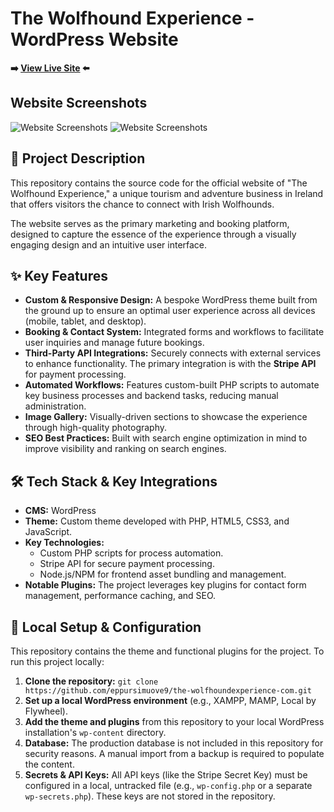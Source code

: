# The Wolfhound Experience - WordPress Website

**➡️ [View Live Site](https://thewolfhoundexperience.com/) ⬅️**

## Website Screenshots

![Website Screenshots](image-1.png)
![Website Screenshots](image-2.png)

## 📖 Project Description

This repository contains the source code for the official website of "The Wolfhound Experience," a unique tourism and adventure business in Ireland that offers visitors the chance to connect with Irish Wolfhounds.

The website serves as the primary marketing and booking platform, designed to capture the essence of the experience through a visually engaging design and an intuitive user interface.

## ✨ Key Features

* **Custom & Responsive Design:** A bespoke WordPress theme built from the ground up to ensure an optimal user experience across all devices (mobile, tablet, and desktop).
* **Booking & Contact System:** Integrated forms and workflows to facilitate user inquiries and manage future bookings.
* **Third-Party API Integrations:** Securely connects with external services to enhance functionality. The primary integration is with the **Stripe API** for payment processing.
* **Automated Workflows:** Features custom-built PHP scripts to automate key business processes and backend tasks, reducing manual administration.
* **Image Gallery:** Visually-driven sections to showcase the experience through high-quality photography.
* **SEO Best Practices:** Built with search engine optimization in mind to improve visibility and ranking on search engines.

## 🛠️ Tech Stack & Key Integrations

* **CMS:** WordPress
* **Theme:** Custom theme developed with PHP, HTML5, CSS3, and JavaScript.
* **Key Technologies:**
    * Custom PHP scripts for process automation.
    * Stripe API for secure payment processing.
    * Node.js/NPM for frontend asset bundling and management.
* **Notable Plugins:** The project leverages key plugins for contact form management, performance caching, and SEO.

## 🚀 Local Setup & Configuration

This repository contains the theme and functional plugins for the project. To run this project locally:

1.  **Clone the repository:**
    `git clone https://github.com/eppursimuove9/the-wolfhoundexperience-com.git`
2.  **Set up a local WordPress environment** (e.g., XAMPP, MAMP, Local by Flywheel).
3.  **Add the theme and plugins** from this repository to your local WordPress installation's `wp-content` directory.
4.  **Database:** The production database is not included in this repository for security reasons. A manual import from a backup is required to populate the content.
5.  **Secrets & API Keys:** All API keys (like the Stripe Secret Key) must be configured in a local, untracked file (e.g., `wp-config.php` or a separate `wp-secrets.php`). These keys are not stored in the repository.

